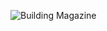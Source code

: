 ![Building Magazine](https://user-images.githubusercontent.com/66247691/221413340-9980cd25-9ee6-4af8-96c3-b419c252f3c2.png)

